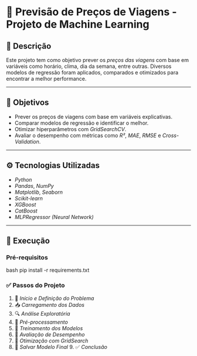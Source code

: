 # 🚗 Previsão de Preços de Viagens - Projeto de Machine Learning

## 📌 Descrição
Este projeto tem como objetivo prever os *preços das viagens* com base em variáveis como horário, clima, dia da semana, entre outras. Diversos modelos de regressão foram aplicados, comparados e otimizados para encontrar a melhor performance.

---

## 🎯 Objetivos
- Prever os preços de viagens com base em variáveis explicativas.
- Comparar modelos de regressão e identificar o melhor.
- Otimizar hiperparâmetros com *GridSearchCV*.
- Avaliar o desempenho com métricas como *R²*, *MAE*, *RMSE* e *Cross-Validation*.

---

## ⚙ Tecnologias Utilizadas
- *Python*
- *Pandas*, *NumPy*
- *Matplotlib*, *Seaborn*
- *Scikit-learn*
- *XGBoost*
- *CatBoost*
- *MLPRegressor (Neural Network)*

---

## 🚀 Execução
### Pré-requisitos
bash
pip install -r requirements.txt

### ✅ Passos do Projeto

1. 🧭 *Início e Definição do Problema*
2. 📥 *Carregamento dos Dados*
3. 🔍 *Análise Exploratória*
4. 🧼 *Pré-processamento*
5. 🧪 *Treinamento dos Modelos*
6. 🎯 *Avaliação de Desempenho*
7. 🧠 *Otimização com GridSearch*
8. 💾 *Salvar Modelo Final*
9. ✅ *Conclusão*
